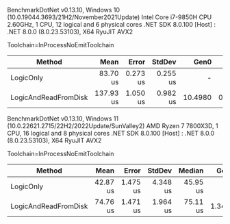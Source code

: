 ﻿BenchmarkDotNet v0.13.10, Windows 10 (10.0.19044.3693/21H2/November2021Update)
Intel Core i7-9850H CPU 2.60GHz, 1 CPU, 12 logical and 6 physical cores
.NET SDK 8.0.100
[Host] : .NET 8.0.0 (8.0.23.53103), X64 RyuJIT AVX2

Toolchain=InProcessNoEmitToolchain

| Method               | Mean      | Error    | StdDev   | Gen0    | Gen1   | Allocated |
|--------------------- |----------:|---------:|---------:|--------:|-------:|----------:|
| LogicOnly            |  83.70 us | 0.273 us | 0.255 us |       - |      - |         - |
| LogicAndReadFromDisk | 137.93 us | 1.050 us | 0.982 us | 10.4980 | 0.9766 |   66266 B |


BenchmarkDotNet v0.13.10, Windows 11 (10.0.22621.2715/22H2/2022Update/SunValley2)
AMD Ryzen 7 7800X3D, 1 CPU, 16 logical and 8 physical cores
.NET SDK 8.0.100
[Host] : .NET 8.0.0 (8.0.23.53103), X64 RyuJIT AVX2

Toolchain=InProcessNoEmitToolchain

| Method               | Mean     | Error    | StdDev   | Median   | Gen0   | Gen1   | Allocated |
|--------------------- |---------:|---------:|---------:|---------:|-------:|-------:|----------:|
| LogicOnly            | 42.87 us | 1.475 us | 4.348 us | 45.95 us |      - |      - |         - |
| LogicAndReadFromDisk | 74.76 us | 1.471 us | 1.964 us | 75.11 us | 1.3428 | 0.1221 |   67728 B |


